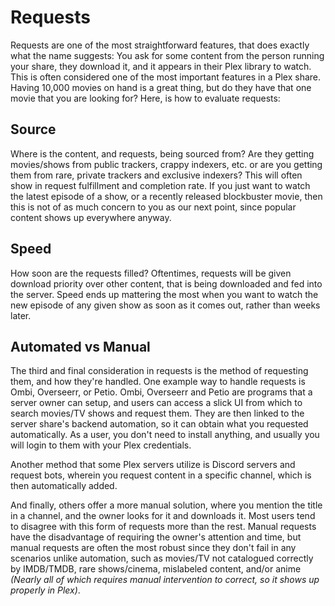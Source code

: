 # Requests

Requests are one of the most straightforward features, that does exactly what the name suggests: You ask for some content from the person running your share, they download it, and it appears in their Plex library to watch. This is often considered one of the most important features in a Plex share. Having 10,000 movies on hand is a great thing, but do they have that one movie that you are looking for? Here, is how to evaluate requests:

## Source

Where is the content, and requests, being sourced from? Are they getting movies/shows from public trackers, crappy indexers, etc. or are you getting them from rare, private trackers and exclusive indexers? This will often show in request fulfillment and completion rate. If you just want to watch the latest episode of a show, or a recently released blockbuster movie, then this is not of as much concern to you as our next point, since popular content shows up everywhere anyway.

## Speed

How soon are the requests filled? Oftentimes, requests will be given download priority over other content, that is being downloaded and fed into the server. Speed ends up mattering the most when you want to watch the new episode of any given show as soon as it comes out, rather than weeks later.

## Automated vs Manual

The third and final consideration in requests is the method of requesting them, and how they're handled. One example way to handle requests is Ombi, Overseerr, or Petio. Ombi, Overseerr and Petio are programs that a server owner can setup, and users can access a slick UI from which to search movies/TV shows and request them. They are then linked to the server share's backend automation, so it can obtain what you requested automatically. As a user, you don't need to install anything, and usually you will login to them with your Plex credentials. 

Another method that some Plex servers utilize is Discord servers and request bots, wherein you request content in a specific channel, which is then automatically added. 

And finally, others offer a more manual solution, where you mention the title in a channel, and the owner looks for it and downloads it. Most users tend to disagree with this form of requests more than the rest. Manual requests have the disadvantage of requiring the owner's attention and time, but manual requests are often the most robust since they don't fail in any scenarios unlike automation, such as movies/TV not catalogued correctly by IMDB/TMDB, rare shows/cinema, mislabeled content, and/or anime *(Nearly all of which requires manual intervention to correct, so it shows up properly in Plex)*.
